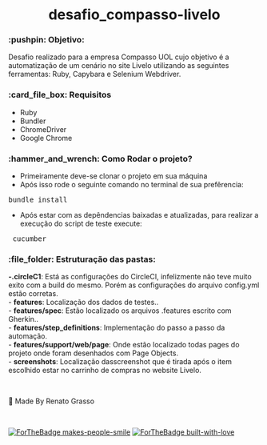 <h1 align="center">desafio_compasso-livelo</h1>


<h3>:pushpin:	 Objetivo:</h3>
  <p> Desafio realizado para a empresa Compasso UOL cujo objetivo é a automatização de um cenário no site Livelo utilizando as seguintes ferramentas: Ruby, Capybara e Selenium Webdriver. </p>
  
  <h3>:card_file_box: Requisitos</h3>
  
  - Ruby
  - Bundler
  - ChromeDriver
  - Google Chrome

  <h3>:hammer_and_wrench: Como Rodar o projeto?</h3>
  
  - Primeiramente deve-se clonar o projeto em sua máquina
  - Após isso rode o seguinte comando no terminal de sua prefêrencia: 
  <pre>bundle install</pre>
 - Após estar com as depêndencias baixadas e atualizadas, para realizar a execução do script de teste execute:
 <pre> cucumber</pre>
 
 
 <h3>:file_folder: Estruturação das pastas:</h3>
 <p><b>-.circleC1</b>: Está as configurações do CircleCI, infelizmente não teve muito exito com a build do mesmo. Porém as configurações do arquivo config.yml estão corretas.</br>
 - <b>features</b>: Localização dos dados de testes..</br>
 - <b>features/spec</b>: Estão localizado os arquivos .features escrito com Gherkin..</br>
 - <b>features/step_definitions</b>: Implementação do passo a passo da automação.</br>
 - <b>features/support/web/page</b>: Onde estão localizado todas pages do projeto onde foram desenhados com Page Objects.</br>
 - <b>screenshots</b>: Localização dasscreenshot que é tirada após o item escolhido estar no carrinho de compras no website Livelo.</p></br>
<p> 
	🚀 Made By Renato Grasso
</p>
</br>

[![ForTheBadge makes-people-smile](http://ForTheBadge.com/images/badges/makes-people-smile.svg)](http://ForTheBadge.com)
[![ForTheBadge built-with-love](http://ForTheBadge.com/images/badges/built-with-love.svg)](https://GitHub.com/Naereen/)
